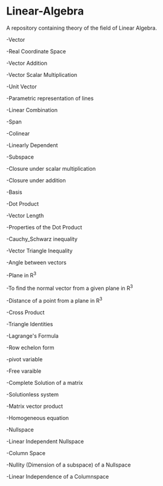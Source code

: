 # Linear-Algebra
A repository containing theory of the field of Linear Algebra.

-Vector

-Real Coordinate Space

-Vector Addition

-Vector Scalar Multiplication

-Unit Vector

-Parametric representation of lines

-Linear Combination

-Span

-Colinear

-Linearly Dependent

-Subspace

-Closure under scalar multiplication

-Closure under addition

-Basis

-Dot Product

-Vector Length

-Properties of the Dot Product

-Cauchy_Schwarz inequality

-Vector Triangle Inequality

-Angle between vectors

-Plane in R<sup>3</sup>

-To find the normal vector from a given plane in R<sup>3</sup>

-Distance of a point from a plane in R<sup>3</sup>

-Cross Product

-Triangle Identities

-Lagrange's Formula

-Row echelon form

-pivot variable

-Free varaible

-Complete Solution of a matrix

-Solutionless system

-Matrix vector product

-Homogeneous equation

-Nullspace

-Linear Independent Nullspace

-Column Space

-Nullity (Dimension of a subspace) of a Nullspace

-Linear Independence of a Columnspace
